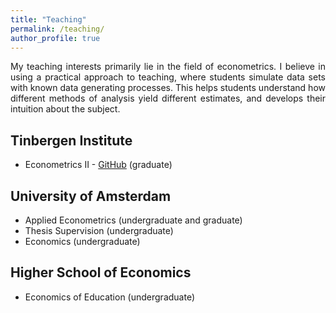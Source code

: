 ```yaml
---
title: "Teaching"
permalink: /teaching/
author_profile: true
---
```


<p align="justify">  
My teaching interests primarily lie in the field of econometrics. I believe in using a practical approach to teaching, where students simulate data sets with known data generating processes. This helps students understand how different methods of analysis yield different estimates, and develops their intuition about the subject.
</p>

## Tinbergen Institute

- Econometrics II - [GitHub](https://github.com/stnavdeev/econometrics) (graduate)

## University of Amsterdam

- Applied Econometrics (undergraduate and graduate)
- Thesis Supervision (undergraduate)
- Economics (undergraduate)

## Higher School of Economics

- Economics of Education (undergraduate)
